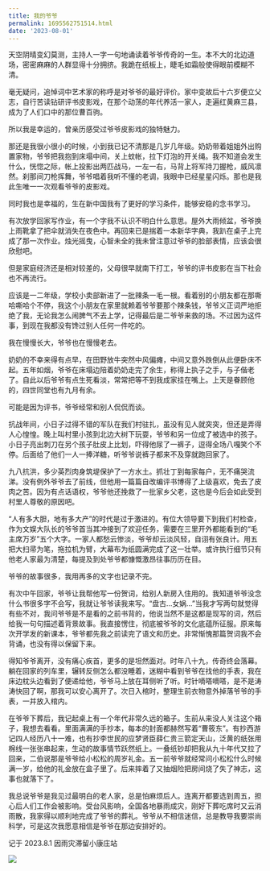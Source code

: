 ```yaml
---
title: 我的爷爷
permalink: 1695562751514.html
date: '2023-08-01'
---
```


天空阴晴变幻莫测，主持人一字一句地诵读着爷爷传奇的一生。本不大的北边道场，密密麻麻的人群显得十分拥挤。我跪在纸板上，睫毛如霜般使得眼前模糊不清。

毫无疑问，追悼词中艺术家的称呼是对爷爷的最好评价。家中变故后十六岁便立父志，自行苦读钻研评书皮影戏，在那个动荡的年代养活一家人，走遍红黄麻三县，成为了人们口中的那位曹百驹。

所以我是幸运的，曾亲历感受过爷爷皮影戏的独特魅力。

那还是我很小很小的时候，小到我已记不清那是几岁几年级。奶奶带着姐姐外出购置家物，爷爷把我抱到床塌中间，关上蚊帐，拉下灯泡的开关绳。我不知道会发生什么，恍惚之际，帐上投影出两匹战马，一左一右，马背上将军持刀握枪，威风凛然。刹那间刀枪挥舞，爷爷唱着我听不懂的老调，我眼中已经星星闪烁。那也是我此生唯一一次观看爷爷的皮影戏。

同时我也是幸福的，生在新中国我有了更好的学习条件，能够安稳的念书学习。

有次放学回家写作业，有一个字我不认识不明白什么意思。屋外大雨倾盆，爷爷换上雨靴拿了把伞就消失在夜色中。再回来已是揣着一本新华字典，我趴在桌子上完成了那一次作业。烛光摇曳，心智未全的我未曾注意过爷爷的脸部表情，应该会很欣慰吧。

但是家庭经济还是相对较差的，父母很早就南下打工，爷爷的评书皮影在当下社会也不再流行。

应该是一二年级，学校小卖部新进了一批辣条一毛一根。看着别的小朋友都在那嘶哈嘶哈个不停，我这个小朋友在家里就赖着爷爷要那个辣条钱，爷爷义正词严地拒绝了我，无论我怎么闹脾气不去上学，记得最后是二爷爷来救的场。不过因为这件事，到现在我都没有馋过别人任何一件吃的。

我在慢慢长大，爷爷也在慢慢老去。

奶奶的不幸来得有点早，在田野放牛突然中风偏瘫，中间又意外跌倒从此便卧床不起。五年如烟，爷爷在床塌边陪着奶奶走完了余生，称得上执子之手，与子偕老了。自此以后爷爷有点生死看淡，常常把等不到我成家挂在嘴上。上天是眷顾他的，四世同堂也有九月有余。

可能是因为评书，爷爷经常和别人侃侃而谈。

抗战年间，小日子过得不错的军队在我们村驻扎，虽没有见人就突突，但还是弄得人心惶惶。晚上叫村里小孩到北边大树下玩耍，爷爷和另一位成了被选中的孩子。小日子亮出刺刀在另个孩子肚皮上比划，吓得他尿了一裤子，逗得全场八嘎笑个不停。后面给了他们一人一捧洋糖，听爷爷说裤子都来不及穿就跑回家了。

九八抗洪，多少英烈肉身筑堤保护了一方水土。抓壮丁到每家每户，无不痛哭流涕。没有例外爷爷去了前线，但他用一篇篇自改编评书博得了上级喜欢，免去了皮肉之苦。因为有点话语权，爷爷他还挽救了一批家乡父老，这也是今后会如此受到村里人尊敬的原因吧。

“人有多大胆，地有多大产”的时代是过于激进的。有位大领导要下到我们村检查，作为文娱大队长的爷爷首当其冲接到了欢迎任务，需要在三里开外都能看到的“毛主席万岁”五个大字。一家人都愁云惨淡，爷爷却云淡风轻，自诩有张良计。用五把大扫帚为笔，拖拉机为臂，大幕布为纸圆满完成了这一壮举。或许执行细节只有他老人家最为清楚，每提及到处爷爷都慷慨激昂往事历历在目。

爷爷的故事很多，我用再多的文字也记录不完。

有次中午回家，爷爷让我帮他写一份贺词，给别人新房入住用的。我知道爷爷没念什么书很多字不会写，我就让爷爷读我来写。“盘古…女娲…”当我才写两句就觉得有些不对，我问爷爷是不是看的之前书背的，他说当然不是这都是现写的词，然后给我一句句描述着背景故事。我直接愣住，彻底被爷爷的文化底蕴所征服。原来每次开学发的新课本，爷爷都先我之前读完了语文和历史。非常惭愧那篇贺词我不会背诵，也没有得以保留下来。

得知爷爷离开，没有痛心疾首，更多的是坦然面对。时年八十九，传奇终会落幕。躺在回家的列车里，辗转反侧怎么都没睡着，迷糊中看到爷爷在找他的手表，我在床边枕头边看到了便递给他，爷爷马上放在耳侧听了听。时针嘀嗒嘀嗒，是不是涛涛快回了啊，那我可以安心离开了。次日入棺时，整理生前衣物意外掉落爷爷的手表，一并放入棺内。

在爷爷下葬后，我记起桌上有一个年代非常久远的箱子。生前从来没人关注这个箱子，我想去看看。里面满满的手抄本，每本的封面都赫然写着“曹筱东”。有抄西游记四人经历八十一难，也有抄李世民的应梦贤臣薛仁贵三箭定天山，泛黄的纸张用棉线一张张串起来，生动的故事情节跃然纸上。一叠纸钞却把我从九十年代又拉了回来，二伯说那是爷爷给小松松的周岁礼金。五一前爷爷就经常问小松松什么时候满一岁，给他的礼金放在盒子里了。后来摔着了又抽烟险把房间烧了失了神志，这事也就落下了。

我总说爷爷是我见过最明白的老人家，总是怕麻烦后人。连离开都要选到周五，担心后人们工作会被影响。受台风影响，全国各地暴雨成灾，刚好下葬吃席时又云消雨散，我家得以顺利地完成了爷爷的葬礼。爷爷从不相信迷信，总是教导我要崇尚科学，可是这次我愿意相信是爷爷在那边安排好的。

记于 2023.8.1 因雨灾滞留小康庄站

![](http://image.caojiantao.site:1024/6310eacb-34c1-4b3c-b5d7-e33631d8d54c.jpg)